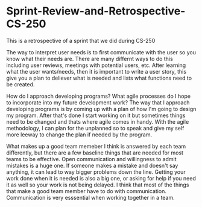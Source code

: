 # Sprint-Review-and-Retrospective-CS-250
This is a retrospective of a sprint that we did during CS-250

The way to interpret user needs is to first communicate with the user so you know what their needs are. There are many differnt ways to do this including user reviews, meetings with potential users, etc. After learning what the user wants/needs, then it is important to write a user story, this give you a plan to deliever what is needed and lists what functions need to be created. 

How do I approach developing programs? What agile processes do I hope to incorporate into my future development work?
The way that I approach developing programs is by coming up with a plan of how I'm going to design my program. After that's done I start working on it but sometimes things need to be changed and thats where agile comes in handy. With the agile methodology, I can plan for the unplanned so to speak and give my self more leeway to change the plan if needed by the program.

What makes up a good team memeber I think is answered by each team differently, but there are a few baseline things that are needed for most teams to be effective. Open communication and willingness to admit mistakes is a huge one. If someone makes a mistake and doesn't say anything, it can lead to way bigger problems down the line. Getting your work done when it is needed is also a big one, or asking for help if you need it as well so your work is not being delayed. I think that most of the things that make a good team member have to do with communication. Communication is very esssential when working together in a team. 

